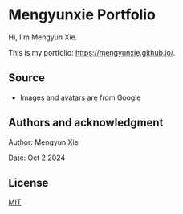 # Mengyunxie Portfolio

Hi, I'm Mengyun Xie.

This is my portfolio: https://mengyunxie.github.io/.



## Source

- Images and avatars are from Google



## Authors and acknowledgment

Author: Mengyun Xie 

Date: Oct 2 2024



## License

[MIT](https://choosealicense.com/licenses/mit/)
